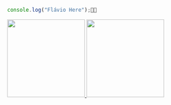 
```javascript
console.log("Flávio Here");👨‍💻
```
 <div>
  <a href="https://github.com/ferreirazdev">
  <img height="180em" src="https://github-readme-stats.vercel.app/api?username=ferreirazdev&show_icons=true&theme=dracula&include_all_commits=true&count_private=true"/>
  <img height="180em" src="https://github-readme-stats.vercel.app/api/top-langs/?username=ferreirazdev&layout=compact&langs_count=16&theme=dracula"/>
</div>
